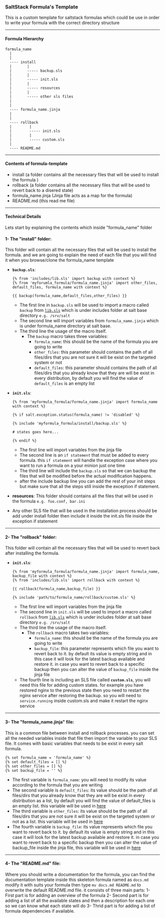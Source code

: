 ### SaltStack Formula's Template

This is a custom template for saltstack formulas which could be use in order to write your formula with the correct directory structure

---

#### Formula Hierarchy
```
formula_name
  |
  |
  ---- install
  |       |
  |       ----- backup.sls
  |       |
  |       ----- init.sls
  |       |
  |       ----- resources
  |       |
  |       ----- other sls files
  |
  |
  ---- formula_name.jinja
  |
  |
  ---- rollback
  |        |
  |        ----- init.sls
  |        |
  |        ----- custom.sls
  |
  ---- README.md
```
---
#### Contents of formula-template

- install (a folder contains all the necessary files that will be used to install the formula )
- rollback (a folder contains all the necessary files that will be used to revert back to a disered state)
- formula_name.jinja (Jinja file acts as a map for the formula)
- README.md (this read me file)

---
#### Technical Details
Lets start by explaining the contents which inside "formula_name" folder

#### 1- The "install" folder:
This folder will contain all the necessary files that will be used to install the formula. and we are going to explain the need of each file that you will find it when you browse/clone the formula_name template

  - **`backup.sls`**:

    ```Jinja
    {% from 'includes/lib.sls' import backup with context %}
    {% from 'myforumla_formula/formula_name.jinja' import other_files, default_files, formula_name with context %}

    {{ backup(formula_name,default_files,other_files) }}
    ```
    - The first line in `backup.sls` will be used to import a macro called `backup` from [`lib.sls`](http://git.serversadmins.com/devops/salt-formulas/blob/master/includes/lib.sls) which is under includes folder at salt base directory `e.g. /srv/salt`
    - The second line will import variables from `formula_name.jinja` which is under formula_name directory at salt base.
    - The third line the usage of the macro itself.
      - The `backup` macro takes three variables:
        - `formula_name`: this should be the name of the formula you are going to write
        - `other_files`: this parameter should contains the path of all files/dirs that you are not sure it will be exist on the targeted system or not
        - `default_files`: this parameter should contains the path of all files/dirs that you already know that they are will be exist in every distribution, by default you will find the value of `default_files` is an empty list

  - **`init.sls`**:

    ```Jinja
    {% from 'myformula_formula/formula_name.jinja' import formula_name with context %}

    {% if salt.exception.status(formula_name) != 'disabled' %}

    {% include 'myformula_formula/install/backup.sls' %}

    # states goes here...

    {% endif %}
    ```
    - The first line will import variables from the jinja file
    - The second line is an `if statement` that must be added to every formula. this `if statement` will handle the exception case where you want to run a formula on a your minion just one time
    - The third line will include the `backup.sls` so that we can backup the files that will be modified before the actual modification happens.
    - after the include backup line you can add the rest of your init steps but make sure that all the steps still inside the exception if statement.

  - **resources**:
    This folder should contains all the files that will be used in the formula `e.g. foo.conf, bar.ini`

  - Any other SLS file that will be used in the installation process should be add under install folder then include it inside the init.sls file inside the exception if statement

---

#### 2- The "rollback" folder:
This folder will contain all the necessary files that will be used to revert back after installing the formula.

  - **`init.sls`**:
    ```Jinja
    {% from 'myformula_formula/formula_name.jinja' import formula_name, backup_file with context %}
    {% from 'includes/lib.sls' import rollback with context %}

    {{ rollback(formula_name,backup_file) }}

    {% include 'path/to/formula_name/rollback/custom.sls' %}
    ```
    - The first line will import variables from the jinja file
    - The second line in `init.sls` will be used to import a macro called `rollback` from [`lib.sls`](http://git.serversadmins.com/devops/salt-formulas/blob/master/includes/lib.sls) which is under includes folder at salt base directory `e.g. /srv/salt`
    - The third line the usage of the macro itself.
      - The `rollback` macro takes two variables:
        - `formula_name`: this should be the name of the formula you are going to write
        - `backup_file`: this parameter represents which file you want to revert back to it. by default its value is empty string and in this case it will look for the latest backup available and restore it. in case you want to revert back to a specific backup then you can alter the value of `backup_file` inside the jinja file
    - The fourth line is including an SLS file called **`custom.sls`**, you will need this file for adding custom states. for example you have restored nginx to the previous state then you need to restart the nginx service after restoring the backup. so you will need to `service.running` inside custom.sls and make it restart the nginx service

---

#### 3- The "formula_name.jinja" file:
  This is a common file between install and rollback processes. you can set all the needed variables inside that file then import the variable to your SLS file. It comes with basic variables that needs to be exist in every salt formula.

  ```Jinja
  {% set formula_name = 'formula_name' %}
  {% set default_files = [] %}
  {% set other_files = [] %}
  {% set backup_file = '' %}
  ```
  - The first variable is `formula_name`: you will need to modify its value according to the formula that you are writing
  - The second variable is `default_files`: its value should be the path of all files/dirs that you already know that they are will be exist in every distribution as a list, by default you will find the value of default_files is an empty list. this variable will be used in [here](http://git.serversadmins.com/devops/salt-formulas/tree/master/myformula_formula#1-the-install-folder)
  - The third variable is `other_files`: its value should be the path of all files/dirs that you are not sure it will be exist on the targeted system or not as a list. this variable will be used in [here](http://git.serversadmins.com/devops/salt-formulas/tree/master/myformula_formula#1-the-install-folder)
  - The fourth variable is `backup_file`: its value represents which file you want to revert back to it. by default its value is empty string and in this case it will look for the latest backup available and restore it. in case you want to revert back to a specific backup then you can alter the value of backup_file inside the jinja file, this variable will be used in [here](http://git.serversadmins.com/devops/salt-formulas/tree/master/myformula_formula#2-the-rollback-folder)

---

#### 4- The "README.md" file:
  Where you should write a documentation for the formula, you can find the documentation template inside this skeleton formula named as `docs.md` modify it with suits your formula then type `mv docs.md README.md` to overwrite the default README.md file. it consists of three main parts:
  1- First part is for adding an overview of the formula
  2- Second part is for adding a list of all the available states and then a description for each one so we can know what each state will do
  3- Thrid part is for adding a list of formula dependencies if available.
